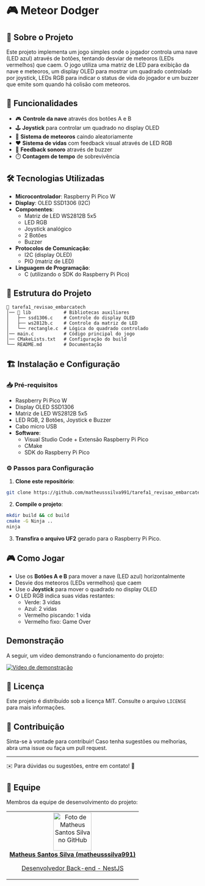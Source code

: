 # 🎮 Meteor Dodger

## 📖 Sobre o Projeto

Este projeto implementa um jogo simples onde o jogador controla uma nave (LED azul) através de botões, tentando desviar de meteoros (LEDs vermelhos) que caem. O jogo utiliza uma matriz de LED para exibição da nave e meteoros, um display OLED para mostrar um quadrado controlado por joystick, LEDs RGB para indicar o status de vida do jogador e um buzzer que emite som quando há colisão com meteoros.

## 🚀 Funcionalidades

- 🎮 **Controle da nave** através dos botões A e B
- 🕹️ **Joystick** para controlar um quadrado no display OLED
- 💫 **Sistema de meteoros** caindo aleatoriamente
- ❤️ **Sistema de vidas** com feedback visual através de LED RGB
- 🔔 **Feedback sonoro** através de buzzer
- ⏱️ **Contagem de tempo** de sobrevivência

## 🛠 Tecnologias Utilizadas

- **Microcontrolador**: Raspberry Pi Pico W
- **Display**: OLED SSD1306 (I2C)
- **Componentes**:
  - Matriz de LED WS2812B 5x5
  - LED RGB
  - Joystick analógico
  - 2 Botões
  - Buzzer
- **Protocolos de Comunicação**:
  - I2C (display OLED)
  - PIO (matriz de LED)
- **Linguagem de Programação**:
  - C (utilizando o SDK do Raspberry Pi Pico)

## 🔧 Estrutura do Projeto

```
📂 tarefa1_revisao_embarcatech
│── 📂 lib            # Bibliotecas auxiliares
│   ├── ssd1306.c    # Controle do display OLED
│   ├── ws2812b.c    # Controle da matriz de LED
│   └── rectangle.c  # Lógica do quadrado controlado
│── main.c           # Código principal do jogo
│── CMakeLists.txt   # Configuração do build
└── README.md        # Documentação
```

## 🏗 Instalação e Configuração

### 📥 Pré-requisitos

- Raspberry Pi Pico W
- Display OLED SSD1306
- Matriz de LED WS2812B 5x5
- LED RGB, 2 Botões, Joystick e Buzzer
- Cabo micro USB
- **Software**:
  - Visual Studio Code + Extensão Raspberry Pi Pico
  - CMake
  - SDK do Raspberry Pi Pico

### ⚙️ Passos para Configuração

1. **Clone este repositório**:

```bash
git clone https://github.com/matheusssilva991/tarefa1_revisao_embarcatech
```

2. **Compile o projeto**:

```bash
mkdir build && cd build
cmake -G Ninja ..
ninja
```

3. **Transfira o arquivo UF2** gerado para o Raspberry Pi Pico.

## 🎮 Como Jogar

- Use os **Botões A e B** para mover a nave (LED azul) horizontalmente
- Desvie dos meteoros (LEDs vermelhos) que caem
- Use o **Joystick** para mover o quadrado no display OLED
- O LED RGB indica suas vidas restantes:
  - Verde: 3 vidas
  - Azul: 2 vidas
  - Vermelho piscando: 1 vida
  - Vermelho fixo: Game Over

## Demonstração

A seguir, um vídeo demonstrando o funcionamento do projeto:

[![Vídeo de demonstração](https://drive.google.com/file/d/1pIa5UTY7oA0WGDTC_l6j0RycyW3cyHbW/view?usp=sharing)](https://drive.google.com/file/d/1pIa5UTY7oA0WGDTC_l6j0RycyW3cyHbW/view?usp=sharing)

## 📜 Licença

Este projeto é distribuído sob a licença MIT. Consulte o arquivo `LICENSE` para mais informações.

## 🤝 Contribuição

Sinta-se à vontade para contribuir! Caso tenha sugestões ou melhorias, abra uma issue ou faça um pull request.

---
✉️ Para dúvidas ou sugestões, entre em contato! 🚀

## 🤝 Equipe

Membros da equipe de desenvolvimento do projeto:
<table>
  <tr>
    <td align="center">
      <a href="https://github.com/matheusssilva991">
        <img src="https://github.com/matheusssilva991.png" width="100px;" alt="Foto de Matheus Santos Silva no GitHub"/><br>
        <b>Matheus Santos Silva (matheusssilva991)</b>
        <p>Desenvolvedor Back-end - NestJS</p>
      </a>
    </td>
  <tr>
</table>

